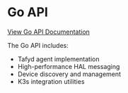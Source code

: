 # Go API

[View Go API Documentation](/api/go/tafyd.html)

The Go API includes:
- Tafyd agent implementation
- High-performance HAL messaging
- Device discovery and management
- K3s integration utilities
